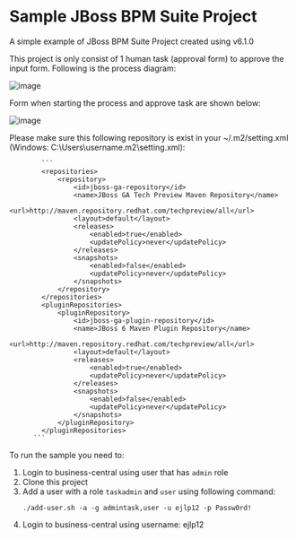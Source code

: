 Sample JBoss BPM Suite Project
==============================

A simple example of JBoss BPM Suite Project created using v6.1.0

This project is only consist of 1 human task (approval form) to approve the input form.
Following is the process diagram:

![image](https://cloud.githubusercontent.com/assets/3068071/8433529/a0d13d20-1f70-11e5-9e6f-a30a455dfb41.png)

Form when starting the process and approve task are shown below:

![image](https://cloud.githubusercontent.com/assets/3068071/8433673/733661e6-1f71-11e5-8c49-c003559e9311.png)

Please make sure this following repository is exist in your ~/.m2/setting.xml (Windows: C:\Users\username\.m2\setting.xml):

            ```
            <repositories>
                <repository>
                    <id>jboss-ga-repository</id>
                    <name>JBoss GA Tech Preview Maven Repository</name>
                    <url>http://maven.repository.redhat.com/techpreview/all</url>
                    <layout>default</layout>
                    <releases>
                        <enabled>true</enabled>
                        <updatePolicy>never</updatePolicy>
                    </releases>
                    <snapshots>
                        <enabled>false</enabled>
                        <updatePolicy>never</updatePolicy>
                    </snapshots>
                </repository>
            </repositories>
            <pluginRepositories>
                <pluginRepository>
                    <id>jboss-ga-plugin-repository</id>
                    <name>JBoss 6 Maven Plugin Repository</name>
                    <url>http://maven.repository.redhat.com/techpreview/all</url>
                    <layout>default</layout>
                    <releases>
                        <enabled>true</enabled>
                        <updatePolicy>never</updatePolicy>
                    </releases>
                    <snapshots>
                        <enabled>false</enabled>
                        <updatePolicy>never</updatePolicy>
                    </snapshots>
                </pluginRepository>
            </pluginRepositories>
          ```
To run the sample you need to:

1. Login to business-central using user that has `admin` role
2. Clone this project 
3. Add a user with a role `taskadmin` and `user` using following command:
   ```
   ./add-user.sh -a -g admintask,user -u ejlp12 -p Passw0rd!
   ```
4. Login to business-central using username: ejlp12
 
